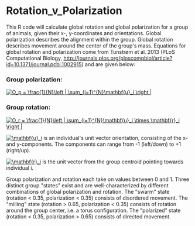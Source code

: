 # Rotation_v_Polarization
This R code will calculate global rotation and global polarization for a group of animals, given their x-, y-coordinates and orientations. Global polarization describes the alignment within the group. Global rotation describes movement around the center of the group's mass. Equations for global rotation and polarization come from Tunstrøm et al. 2013 (PLoS Computational Biology, http://journals.plos.org/ploscompbiol/article?id=10.1371/journal.pcbi.1002915) and are given below:

### Group polarization: 
<a href="https://www.codecogs.com/eqnedit.php?latex=O_p&space;=&space;\frac{1}{N}\left&space;|&space;\sum_{i=1}^{N}\mathbf{u}_i&space;\right&space;|" target="_blank"><img src="https://latex.codecogs.com/gif.latex?O_p&space;=&space;\frac{1}{N}\left&space;|&space;\sum_{i=1}^{N}\mathbf{u}_i&space;\right&space;|" title="O_p = \frac{1}{N}\left | \sum_{i=1}^{N}\mathbf{u}_i \right |" /></a>

### Group rotation: 
<a href="https://www.codecogs.com/eqnedit.php?latex=O_r&space;=&space;\frac{1}{N}\left&space;|&space;\sum_{i=1}^{N}\mathbf{u}_i&space;\times&space;\mathbf{r}_i&space;\right&space;|" target="_blank"><img src="https://latex.codecogs.com/gif.latex?O_r&space;=&space;\frac{1}{N}\left&space;|&space;\sum_{i=1}^{N}\mathbf{u}_i&space;\times&space;\mathbf{r}_i&space;\right&space;|" title="O_r = \frac{1}{N}\left | \sum_{i=1}^{N}\mathbf{u}_i \times \mathbf{r}_i \right |" /></a>

<a href="https://www.codecogs.com/eqnedit.php?latex=\mathbf{u}_i" target="_blank"><img src="https://latex.codecogs.com/gif.latex?\mathbf{u}_i" title="\mathbf{u}_i" /></a> is an individual's unit vector orientation, consisting of the x- and y-components. The components can range from -1 (left/down) to +1 (right/up). 

<a href="https://www.codecogs.com/eqnedit.php?latex=\mathbf{r}_i" target="_blank"><img src="https://latex.codecogs.com/gif.latex?\mathbf{r}_i" title="\mathbf{r}_i" /></a> is the unit vector from the group centroid pointing towards individual i.

Group polarization and rotation each take on values between 0 and 1. Three distinct group "states" exist and are well-characterized by different combinations of global polarization and rotation. The "swarm" state (rotation < 0.35, polarization < 0.35) consists of disordered movement. The "milling" state (rotation > 0.65, polarization < 0.35) consists of rotation around the group center, i.e. a torus configuration. The "polarized" state (rotation < 0.35, polarization > 0.65) consists of directed movement.
